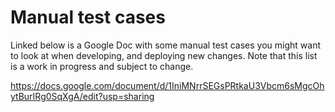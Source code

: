 # Manual test cases

Linked below is a Google Doc with some manual test cases you might want to look at when developing, and deploying new changes. Note that this list is a work in progress and subject to change.

<https://docs.google.com/document/d/1IniMNrrSEGsPRtkaU3Vbcm6sMgcOhytBurIRg0SqXgA/edit?usp=sharing>
